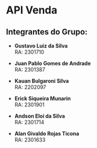 # API Venda

## Integrantes do Grupo:

- **Gustavo Luiz da Silva**  
  RA: 2301710

- **Juan Pablo Gomes de Andrade**  
  RA: 2301387

- **Kauan Bulgaroni Silva**  
  RA: 2202097

- **Erick Siqueira Munarin**  
  RA: 2301901

- **Andson Eloi da Silva**  
  RA: 2301714

- **Alan Givaldo Rojas Ticona**  
  RA: 2301633
